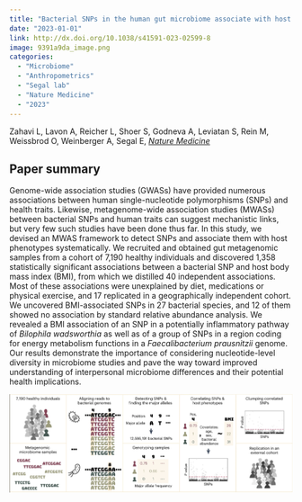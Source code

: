 ```yaml
---
title: "Bacterial SNPs in the human gut microbiome associate with host BMI"
date: "2023-01-01"
link: http://dx.doi.org/10.1038/s41591-023-02599-8
image: 9391a9da_image.png
categories:
  - "Microbiome"
  - "Anthropometrics"
  - "Segal lab"
  - "Nature Medicine"
  - "2023"
---
```


Zahavi L, Lavon A, Reicher L, Shoer S, Godneva A, Leviatan S, Rein M, Weissbrod O, Weinberger A, Segal E, [*Nature Medicine*](http://dx.doi.org/10.1038/s41591-023-02599-8)



## Paper summary

Genome-wide association studies (GWASs) have provided numerous associations between human single-nucleotide polymorphisms (SNPs) and health traits. Likewise, metagenome-wide association studies (MWASs) between bacterial SNPs and human traits can suggest mechanistic links, but very few such studies have been done thus far. In this study, we devised an MWAS framework to detect SNPs and associate them with host phenotypes systematically. We recruited and obtained gut metagenomic samples from a cohort of 7,190 healthy individuals and discovered 1,358 statistically significant associations between a bacterial SNP and host body mass index (BMI), from which we distilled 40 independent associations. Most of these associations were unexplained by diet, medications or physical exercise, and 17 replicated in a geographically independent cohort. We uncovered BMI-associated SNPs in 27 bacterial species, and 12 of them showed no association by standard relative abundance analysis. We revealed a BMI association of an SNP in a potentially inflammatory pathway of *Bilophila wadsworthia* as well as of a group of SNPs in a region coding for energy metabolism functions in a *Faecalibacterium prausnitzii* genome. Our results demonstrate the importance of considering nucleotide-level diversity in microbiome studies and pave the way toward improved understanding of interpersonal microbiome differences and their potential health implications.

![image](9391a9da_image.png)